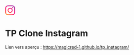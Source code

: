 ![image](https://github.com/Magicred-1/tp_instagram/blob/main/asset/img/Instagram_icon-icons.com_66804.png) 
# TP Clone Instagram
Lien vers aperçu :
https://magicred-1.github.io/tp_instagram/
